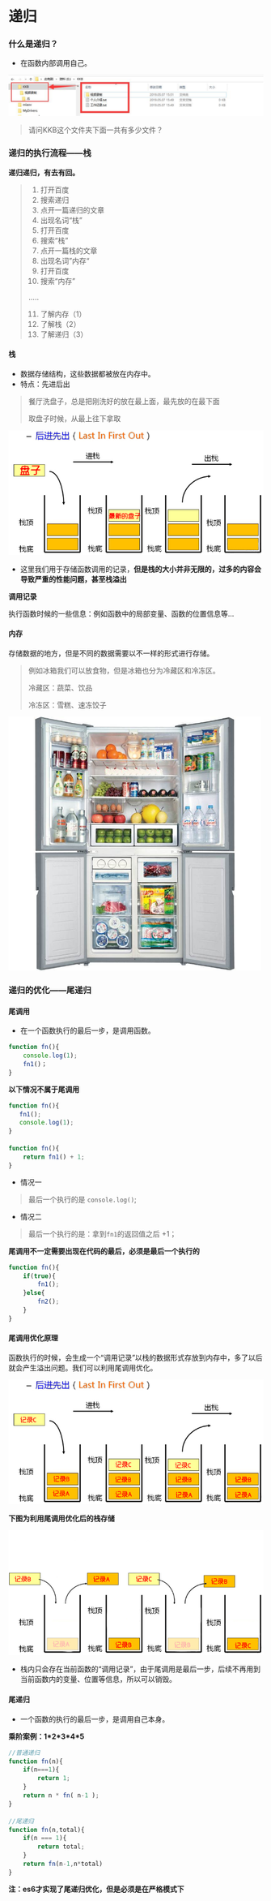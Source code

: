 # 递归

### 什么是递归？

- 在函数内部调用自己。

![](1/file.jpg)

> 请问KKB这个文件夹下面一共有多少文件？









### 递归的执行流程——栈

**递归递归，有去有回。**

>1. 打开百度
>2. 搜索递归
>3. 点开一篇递归的文章
>4. 出现名词“栈”
>5. 打开百度
>6. 搜索“栈”
>7. 点开一篇栈的文章
>8. 出现名词”内存“
>9. 打开百度
>10. 搜索“内存”
>
>.....
>
>11. 了解内存（1）
>12. 了解栈（2）
>13. 了解递归（3）



#### 栈

- 数据存储结构，这些数据都被放在内存中。
- 特点：先进后出

> 餐厅洗盘子，总是把刚洗好的放在最上面，最先放的在最下面
>
> 取盘子时候，从最上往下拿取

![](1/1wps图片.jpg)



- 这里我们用于存储函数调用的记录，**但是栈的大小并非无限的，过多的内容会导致严重的性能问题，甚至栈溢出**



**调用记录**

执行函数时候的一些信息：例如函数中的局部变量、函数的位置信息等...



#### 内存

存储数据的地方，但是不同的数据需要以不一样的形式进行存储。

> 例如冰箱我们可以放食物，但是冰箱也分为冷藏区和冷冻区。
>
> 冷藏区：蔬菜、饮品
>
> 冷冻区：雪糕、速冻饺子

<img src="1/timg.jpg" width="500">









### 递归的优化——尾递归

#### 尾调用

- 在一个函数执行的最后一步，是调用函数。

```javascript
function fn(){
    console.log(1);
    fn1()；
}
```



**以下情况不属于尾调用**

```javascript
function fn(){
   fn1();
   console.log(1);
}

function fn(){
    return fn1() + 1;
}
```

- 情况一

> 最后一个执行的是 `console.log()`;

- 情况二

> 最后一个执行的是：拿到`fn1`的返回值之后 +1；



**尾调用不一定需要出现在代码的最后，必须是最后一个执行的**

```javascript
function fn(){
    if(true){
        fn1();
    }else{
        fn2();
    }
}
```



#### 尾调用优化原理

函数执行的时候，会生成一个“调用记录”以栈的数据形式存放到内存中，多了以后就会产生溢出问题。我们可以利用尾调用优化。

![](1/2.jpg)



**下图为利用尾调用优化后的栈存储**

![](1/3.jpg)

- 栈内只会存在当前函数的“调用记录”，由于尾调用是最后一步，后续不再用到当前函数内的变量、位置等信息，所以可以销毁。



#### 尾递归

- 一个函数的执行的最后一步，是调用自己本身。

**乘阶案例：1\*2\*3\*4\*5**

```javascript
//普通递归
function fn(n){
    if(n===1){
        return 1;
    }
    return n * fn( n-1 );
}

//尾递归
function fn(n,total){
    if(n === 1){
        return total;
    }
    return fn(n-1,n*total)
}

```

**注：es6才实现了尾递归优化，但是必须是在严格模式下**